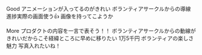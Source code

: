 
Good
アニメーションが入ってるのがきれい
ボランティアサークルからの導線
進捗実際の画面使う👍️
画像を持ってこようか



More
プロダクトの内容を一言で表そう！！
ボランティアサークルからの動線がきれいだからこそ経緯ところに早めに移りたい
1万5千円
ボランティアの楽しさ　魅力
写真入れたいね！




